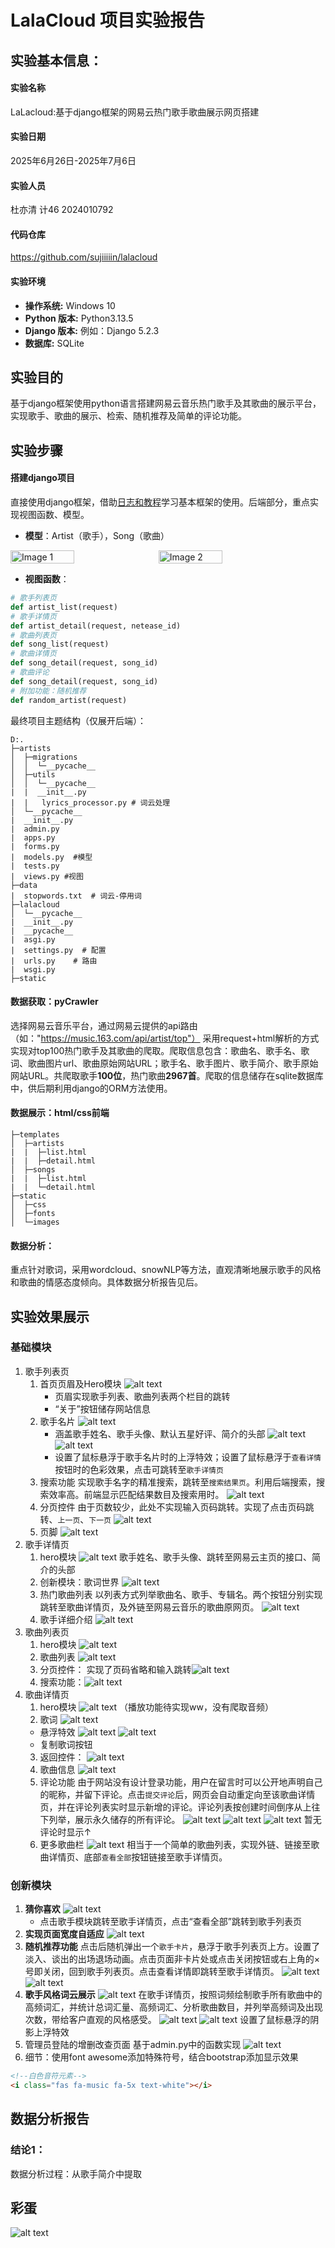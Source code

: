 # LalaCloud 项目实验报告

## 实验基本信息：
#### 实验名称
LaLacloud:基于django框架的网易云热门歌手歌曲展示网页搭建

#### 实验日期
2025年6月26日-2025年7月6日

#### 实验人员
杜亦清 计46 2024010792

#### 代码仓库
https://github.com/sujiiiiin/lalacloud

#### 实验环境
*   **操作系统:** Windows 10
*   **Python 版本:** Python3.13.5
*   **Django 版本:** 例如：Django 5.2.3
*   **数据库:** SQLite

## 实验目的
基于django框架使用python语言搭建网易云音乐热门歌手及其歌曲的展示平台，实现歌手、歌曲的展示、检索、随机推荐及简单的评论功能。


## 实验步骤
#### 搭建django项目
直接使用django框架，借助[日志和教程](https://www.byhy.net/py/django/)学习基本框架的使用。后端部分，重点实现视图函数、模型。
* **模型**：Artist（歌手），Song（歌曲）
<div style="display: flex; gap: 10px;"> 
    <img src="image-5.png" alt="Image 1" style="width: 45%;"/> 
    <img src="image-6.png" alt="Image 2" style="width: 45%;"/>
</div>

* **视图函数**：
```python
# 歌手列表页
def artist_list(request)
# 歌手详情页
def artist_detail(request, netease_id)
# 歌曲列表页
def song_list(request)
# 歌曲详情页
def song_detail(request, song_id)
# 歌曲评论
def song_detail(request, song_id)
# 附加功能：随机推荐
def random_artist(request)
```

最终项目主题结构（仅展开后端）：
```
D:.
├─artists
│  ├─migrations
│  │  └─__pycache__
│  ├─utils
│  │  └─__pycache__
|  |  __init__.py  
|  |   lyrics_processor.py # 词云处理
│  └─__pycache__
|  __init__.py  
|  admin.py  
|  apps.py  
|  forms.py  
|  models.py  #模型
|  tests.py  
|  views.py #视图
├─data
|  stopwords.txt  # 词云-停用词
├─lalacloud
│  └─__pycache__
|  __init__.py  
|  __pycache__  
|  asgi.py  
|  settings.py  # 配置
|  urls.py    # 路由
|  wsgi.py
├─static

```
#### 数据获取：pyCrawler
选择网易云音乐平台，通过网易云提供的api路由（如："https://music.163.com/api/artist/top"）
采用request+html解析的方式实现对top100热门歌手及其歌曲的爬取。爬取信息包含：歌曲名、歌手名、歌词、歌曲图片url、歌曲原始网站URL；歌手名、歌手图片、歌手简介、歌手原始网站URL。共爬取歌手**100位**，热门歌曲**2967首**。爬取的信息储存在sqlite数据库中，供后期利用django的ORM方法使用。
#### 数据展示：html/css前端
```
├─templates
│  ├─artists
|  |  ├─list.html
|  |  ├─detail.html
│  ├─songs
|  |  ├─list.html
|  |  └─detail.html
├─static
│  ├─css
│  ├─fonts
│  └─images
```
#### 数据分析：
重点针对歌词，采用wordcloud、snowNLP等方法，直观清晰地展示歌手的风格和歌曲的情感态度倾向。具体数据分析报告见后。

## 实验效果展示
### 基础模块
1. 歌手列表页
   1. 首页页眉及Hero模块
   ![alt text](image.png)
        * 页眉实现歌手列表、歌曲列表两个栏目的跳转
        * “关于”按钮储存网站信息
   2. 歌手名片
        ![alt text](image-1.png)
         * 涵盖歌手姓名、歌手头像、默认五星好评、简介的头部
        ![alt text](image-2.png)
        ![alt text](image-7.png)
         * 设置了鼠标悬浮于歌手名片时的上浮特效；设置了鼠标悬浮于`查看详情`按钮时的色彩效果，点击可跳转至`歌手详情页`
   3. 搜索功能
      实现歌手名字的精准搜索，跳转至`搜索结果页`。利用后端搜索，搜索效率高。前端显示匹配结果数目及搜索用时。
      ![alt text](image-12.png) 
   4. 分页控件
   由于页数较少，此处不实现输入页码跳转。实现了点击页码跳转、`上一页`、`下一页`
   ![alt text](image-8.png)
   5. 页脚
   ![alt text](image-9.png)
2. 歌手详情页
      1. hero模块
   ![alt text](image-13.png)
   歌手姓名、歌手头像、跳转至网易云主页的接口、简介的头部
      2. 创新模块：歌词世界
      ![alt text](image-14.png)
      4. 热门歌曲列表
   以列表方式列举歌曲名、歌手、专辑名。两个按钮分别实现跳转至歌曲详情页，及外链至网易云音乐的歌曲原网页。
   ![alt text](image-15.png)
      5. 歌手详细介绍
   ![alt text](image-17.png)
3. 歌曲列表页
      1. hero模块
   ![alt text](image-18.png)
      2. 歌曲列表
   ![alt text](image-19.png)
      3. 分页控件：
   实现了页码省略和输入跳转![alt text](image-20.png)
      4. 搜索功能：![alt text](image-22.png)
4. 歌曲详情页
      1. hero模块
    ![alt text](image-23.png)
    （播放功能待实现ww，没有爬取音频）
      2. 歌词
   ![alt text](image-24.png)
      * 悬浮特效
  ![alt text](image-25.png) ![alt text](image-26.png)
      * 复制歌词按钮
   3. 返回控件：
   ![alt text](image-21.png)
   4. 歌曲信息
![alt text](image-27.png)
   5. 评论功能
   由于网站没有设计登录功能，用户在留言时可以公开地声明自己的昵称，并留下评论。点击`提交评论`后，网页会自动重定向至该歌曲详情页，并在评论列表实时显示新增的评论。评论列表按创建时间倒序从上往下列举，展示永久储存的所有评论。
   ![alt text](image-28.png)
   ![alt text](image-29.png)
   ![alt text](image-30.png)
   暂无评论时显示↑
   6. 更多歌曲栏
![alt text](image-31.png)
相当于一个简单的歌曲列表，实现外链、链接至歌曲详情页、底部`查看全部`按钮链接至歌手详情页。
   
### 创新模块
1. **猜你喜欢**
   ![alt text](image-3.png)
   * 点击歌手模块跳转至歌手详情页，点击“查看全部”跳转到歌手列表页
2. **实现页面宽度自适应**
   ![alt text](image-4.png)
3. **随机推荐功能**
   点击后随机弹出一个`歌手卡片`，悬浮于歌手列表页上方。设置了淡入、谈出的出场退场动画。点击页面非卡片处或点击关闭按钮或右上角的×号即关闭，回到歌手列表页。点击查看详情即跳转至歌手详情页。
   ![alt text](image-10.png)
   ![alt text](image-11.png)
4. **歌手风格词云展示**
   ![alt text](image-14.png)
   在歌手详情页，按照词频绘制歌手所有歌曲中的高频词汇，并统计总词汇量、高频词汇、分析歌曲数目，并列举高频词及出现次数，带给客户直观的风格感受。
   ![alt text](image-16.png)
   ![alt text](image-33.png)
   设置了鼠标悬浮的阴影上浮特效
5. 管理员登陆的增删改查页面
   基于admin.py中的函数实现
   ![alt text](image-34.png)
6. 细节：使用font awesome添加特殊符号，结合bootstrap添加显示效果
```html
<!--白色音符元素-->
<i class="fas fa-music fa-5x text-white"></i>
```
## 数据分析报告
   ### 结论1：
   数据分析过程：从歌手简介中提取
## 彩蛋
![alt text](image-32.png)
